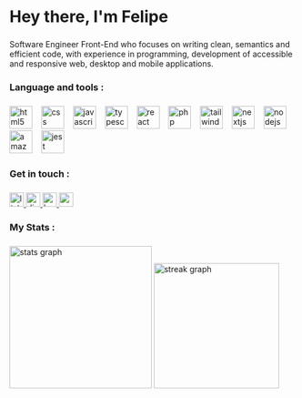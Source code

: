 <h1 align="left">Hey there, I'm Felipe</h1>

###

<p align="left">Software Engineer Front-End who focuses on writing clean, semantics and efficient code, with experience in programming, development of accessible and responsive web, desktop and mobile applications.</p>

###

<h3 align="left">Language and tools :</h3>

###

<div align="left">
  <img src="https://foliveira-payload.vercel.app/api/media/file/html-fill.svg" height="40" alt="html5 logo"  />
  <img width="8" />
  <img src="https://foliveira-payload.vercel.app/api/media/file/css-fill2.svg" height="40" alt="css logo"  />
  <img width="8" />
  <img src="https://foliveira-payload.vercel.app/api/media/file/javascript-fill.svg" height="40" alt="javascript logo"  />
  <img width="8" />
  <img src="https://foliveira-payload.vercel.app/api/media/file/typescript.svg" height="40" alt="typescript logo"  />
  <img width="8" />
  <img src="https://foliveira-payload.vercel.app/api/media/file/react-fill.svg" height="40" alt="react logo"  />
  <img width="8" />
  <img src="https://foliveira-payload.vercel.app/api/media/file/php-fill.svg" height="40" alt="php logo"  />
  <img width="8" />
  <img src="https://foliveira-payload.vercel.app/api/media/file/tailwind.svg" height="40" alt="tailwindcss logo"  />
  <img width="8" />
  <img src="https://foliveira-payload.vercel.app/api/media/file/nextjs-fill.svg" height="40" alt="nextjs logo"  />
  <img width="8" />
  <img src="https://foliveira-payload.vercel.app/api/media/file/nodejs-alt(1).svg" height="40" alt="nodejs logo"  />
  <img width="8" />
  <img src="https://foliveira-payload.vercel.app/api/media/file/aws(1)2.svg" height="40" alt="amazonwebservices logo"  />
  <img width="8" />
  <img src="https://foliveira-payload.vercel.app/api/media/file/jest.svg" height="40" alt="jest logo"  />
</div>

###

<h3 align="left">Get in touch :</h3>

###

<div align="left">
  <a href="https://www.linkedin.com/in/fsoliver/" target="_blank">
    <img src="https://img.shields.io/static/v1?message=LinkedIn&logo=linkedin&label=&color=fff&logoColor=white&labelColor=&style=for-the-badge" height="25" alt="linkedin logo"  />
  </a>
  <a href="https://discord.com/users/s.niddle" target="_blank">
    <img src="https://img.shields.io/static/v1?message=Discord&logo=discord&label=&color=fff&logoColor=black&labelColor=&style=for-the-badge" height="25" alt="discord logo"  />
  </a>
  <a href="https://www.behance.net/felipephitcdcd" target="_blank">
    <img src="https://img.shields.io/static/v1?message=Behance&logo=behance&label=&color=fff&logoColor=black&labelColor=&style=for-the-badge" height="25" alt="behance logo"  />
  </a>
  <a href="mailto:felipephito@gmail.com" target="_blank">
    <img src="https://img.shields.io/static/v1?message=Gmail&logo=gmail&label=&color=fff&logoColor=black&labelColor=&style=for-the-badge" height="25" alt="gmail logo"  />
  </a>
</div>

###

<h3 align="left">My Stats :</h3>

###

<div align="left">
  <img src="https://github-readme-stats.vercel.app/api?username=felipesoliver&hide_title=false&hide_rank=false&show_icons=true&include_all_commits=true&count_private=true&disable_animations=false&theme=city_lights&locale=en&hide_border=true&order=1" height="250" alt="stats graph"  />
  <img src="https://streak-stats.demolab.com?user=felipesoliver&locale=en&mode=daily&theme=city_lights&hide_border=false&border_radius=5&order=3" height="220" alt="streak graph"  />
</div>

###

